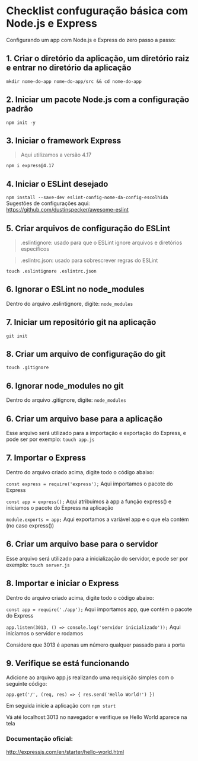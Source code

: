 # Checklist confuguração básica com Node.js e Express

Configurando um app com Node.js e Express do zero passo a passo:

## 1. Criar o diretório da aplicação, um diretório raiz e entrar no diretório da aplicação
 `
mkdir nome-do-app nome-do-app/src && cd nome-do-app
`
## 2. Iniciar um pacote Node.js com a configuração padrão
 `
npm init -y
`
## 3. Iniciar o framework Express
 > Aqui utilizamos a versão 4.17

`
npm i express@4.17
`
## 4. Iniciar o ESLint desejado
 `
npm install --save-dev eslint-config-nome-da-config-escolhida
`
Sugestões de configurações aqui: https://github.com/dustinspecker/awesome-eslint

## 5. Criar arquivos de configuração do ESLint
 >.eslintignore: usado para que o ESLint ignore arquivos e diretórios específicos
 
 >.eslintrc.json: usado para sobrescrever regras do ESLint
 
 `
touch .eslintignore .eslintrc.json
`
## 6. Ignorar o ESLint no node_modules
 Dentro do arquivo .eslintignore, digite:
 `node_modules
 `
## 7. Iniciar um repositório git na aplicação
 `
git init 
`
## 8. Criar um arquivo de configuração do git
 `
touch .gitignore
`
## 6. Ignorar node_modules no git
 Dentro do arquivo .gitignore, digite:
 `node_modules
 `
## 6. Criar um arquivo base para a aplicação
Esse arquivo será utilizado para a importação e exportação do Express, e pode ser por exemplo:
 `touch app.js
 `
## 7. Importar o Express
Dentro do arquivo criado acima, digite todo o código abaixo:

 `const express = require('express');` Aqui importamos o pacote do Express
 
`const app = express();` Aqui atribuimos à app a função express() e iniciamos o pacote do Express na aplicação

`module.exports = app;` Aqui exportamos a variável app e o que ela contém (no caso express())

## 6. Criar um arquivo base para o servidor
Esse arquivo será utilizado para a inicialização do servidor, e pode ser por exemplo:
 `touch server.js
 `
## 8. Importar e iniciar o Express
Dentro do arquivo criado acima, digite todo o código abaixo:

`const app = require('./app');` Aqui importamos app, que contém o pacote do Express

`app.listen(3013, () => console.log('servidor inicializado'));` Aqui iniciamos o servidor e rodamos 

Considere que 3013 é apenas um número qualquer passado para a porta

## 9. Verifique se está funcionando
Adicione ao arquivo app.js realizando uma requisição simples com o seguinte código:

`app.get('/', (req, res) => {
  res.send('Hello World!')
})`

Em seguida inicie a aplicação com `npm start`

Vá até localhost:3013 no navegador e verifique se Hello World aparece na tela


### Documentação oficial: 
http://expressjs.com/en/starter/hello-world.html

